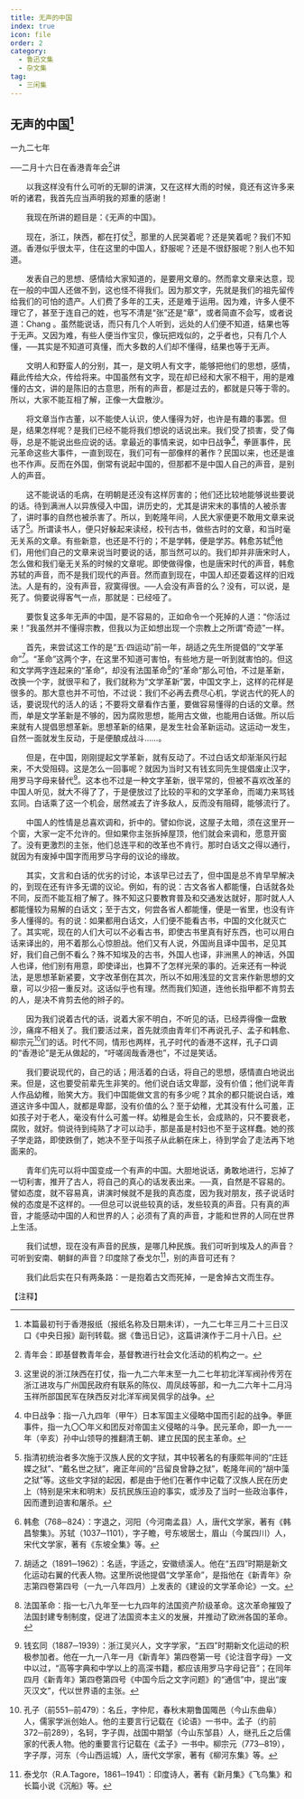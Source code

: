```yaml
---
title: 无声的中国
index: true
icon: file
order: 2
category:
  - 鲁迅文集
  - 杂文集
tag:  
  - 三闲集
---
```


## 无声的中国[^①]

一九二七年

──二月十六日在香港青年会[^②]讲

　　以我这样没有什么可听的无聊的讲演，又在这样大雨的时候，竟还有这许多来听的诸君，我首先应当声明我的郑重的感谢！

　　我现在所讲的题目是：《无声的中国》。

　　现在，浙江，陕西，都在打仗[^③]，那里的人民哭着呢？还是笑着呢？我们不知道。香港似乎很太平，住在这里的中国人，舒服呢？还是不很舒服呢？别人也不知道。

　　发表自己的思想、感情给大家知道的，是要用文章的。然而拿文章来达意，现在一般的中国人还做不到，这也怪不得我们。因为那文字，先就是我们的祖先留传给我们的可怕的遗产。人们费了多年的工夫，还是难于运用。因为难，许多人便不理它了，甚至于连自己的姓，也写不清是“张”还是“章”，或者简直不会写，或者说道：Chang 。虽然能说话，而只有几个人听到，远处的人们便不知道，结果也等于无声。又因为难，有些人便当作宝贝，像玩把戏似的，之乎者也，只有几个人懂，──其实是不知道可真懂，而大多数的人们却不懂得，结果也等于无声。

　　文明人和野蛮人的分别，其一，是文明人有文字，能够把他们的思想，感情，藉此传给大众，传给将来。中国虽然有文字，现在却已经和大家不相干，用的是难懂的古文，讲的是陈旧的古意思，所有的声音，都是过去的，都就是只等于零的。所以，大家不能互相了解，正像一大盘散沙。

　　将文章当作古董，以不能使人认识，使人懂得为好，也许是有趣的事罢。但是，结果怎样呢？是我们已经不能将我们想说的话说出来。我们受了损害，受了侮辱，总是不能说出些应说的话。拿最近的事情来说，如中日战争[^④]，拳匪事件，民元革命这些大事件，一直到现在，我们可有一部像样的著作？民国以来，也还是谁也不作声。反而在外国，倒常有说起中国的，但那都不是中国人自己的声音，是别人的声音。

　　这不能说话的毛病，在明朝是还没有这样厉害的；他们还比较地能够说些要说的话。待到满洲人以异族侵入中国，讲历史的，尤其是讲宋末的事情的人被杀害了，讲时事的自然也被杀害了。所以，到乾隆年间，人民大家便更不敢用文章来说话了[^⑤]。所谓读书人，便只好躲起来读经，校刊古书，做些古时的文章，和当时毫无关系的文章。有些新意，也还是不行的；不是学韩，便是学苏。韩愈苏轼[^⑥]他们，用他们自己的文章来说当时要说的话，那当然可以的。我们却并非唐宋时人，怎么做和我们毫无关系的时候的文章呢。即使做得像，也是唐宋时代的声音，韩愈苏轼的声音，而不是我们现代的声音。然而直到现在，中国人却还耍着这样的旧戏法。人是有的，没有声音，寂寞得很。──人会没有声音的么？没有，可以说，是死了。倘要说得客气一点，那就是：已经哑了。

　　要恢复这多年无声的中国，是不容易的，正如命令一个死掉的人道：“你活过来！”我虽然并不懂得宗教，但我以为正如想出现一个宗教上之所谓“奇迹”一样。

　　首先，来尝试这工作的是“五·四运动”前一年，胡适之先生所提倡的“文学革命”[^⑦]。“革命”这两个字，在这里不知道可害怕，有些地方是一听到就害怕的。但这和文学两字连起来的“革命”，却没有法国革命[^⑧]的“革命”那么可怕，不过是革新，改换一个字，就很平和了，我们就称为“文学革新”罢，中国文字上，这样的花样是很多的。那大意也并不可怕，不过说：我们不必再去费尽心机，学说古代的死人的话，要说现代的活人的话；不要将文章看作古董，要做容易懂得的白话的文章。然而，单是文学革新是不够的，因为腐败思想，能用古文做，也能用白话做。所以后来就有人提倡思想革新。思想革新的结果，是发生社会革新运动。这运动一发生，自然一面就发生反动，于是便酿成战斗……。

　　但是，在中国，刚刚提起文学革新，就有反动了。不过白话文却渐渐风行起来，不大受阻碍。这是怎么一回事呢？就因为当时又有钱玄同先生提倡废止汉字，用罗马字母来替代[^⑨]。这本也不过是一种文字革新，很平常的，但被不喜欢改革的中国人听见，就大不得了了，于是便放过了比较的平和的文学革命，而竭力来骂钱玄同。白话乘了这一个机会，居然减去了许多敌人，反而没有阻碍，能够流行了。

　　中国人的性情是总喜欢调和，折中的。譬如你说，这屋子太暗，须在这里开一个窗，大家一定不允许的。但如果你主张拆掉屋顶，他们就会来调和，愿意开窗了。没有更激烈的主张，他们总连平和的改革也不肯行。那时白话文之得以通行，就因为有废掉中国字而用罗马字母的议论的缘故。

　　其实，文言和白话的优劣的讨论，本该早已过去了，但中国是总不肯早早解决的，到现在还有许多无谓的议论。例如，有的说：古文各省人都能懂，白话就各处不同，反而不能互相了解了。殊不知这只要教育普及和交通发达就好，那时就人人都能懂较为易解的白话文；至于古文，何尝各省人都能懂，便是一省里，也没有许多人懂得的。有的说：如果都用白话文，人们便不能看古书，中国的文化就灭亡了。其实呢，现在的人们大可以不必看古书，即使古书里真有好东西，也可以用白话来译出的，用不着那么心惊胆战。他们又有人说，外国尚且译中国书，足见其好，我们自己倒不看么？殊不知埃及的古书，外国人也译，非洲黑人的神话，外国人也译，他们别有用意，即使译出，也算不了怎样光荣的事的。近来还有一种说法，是思想革新紧要，文字改革倒在其次，所以不如用浅显的文言来作新思想的文章，可以少招一重反对。这话似乎也有理。然而我们知道，连他长指甲都不肯剪去的人，是决不肯剪去他的辫子的。

　　因为我们说着古代的话，说着大家不明白，不听见的话，已经弄得像一盘散沙，痛痒不相关了。我们要活过来，首先就须由青年们不再说孔子、孟子和韩愈、柳宗元[^⑩]们的话。时代不同，情形也两样，孔子时代的香港不这样，孔子口调的“香港论”是无从做起的，“吁嗟阔哉香港也”，不过是笑话。

　　我们要说现代的，自己的话；用活着的白话，将自己的思想，感情直白地说出来。但是，这也要受前辈先生非笑的。他们说白话文卑鄙，没有价值；他们说年青人作品幼稚，贻笑大方。我们中国能做文言的有多少呢？其余的都只能说白话，难道这许多中国人，就都是卑鄙，没有价值的么？至于幼稚，尤其没有什么可羞，正如孩子对于老人，毫没有什么可羞一样。幼稚是会生长，会成熟的，只不要衰老，腐败，就好。倘说待到纯熟了才可以动手，那是虽是村妇也不至于这样蠢。她的孩子学走路，即使跌倒了，她决不至于叫孩子从此躺在床上，待到学会了走法再下地面来的。

　　青年们先可以将中国变成一个有声的中国。大胆地说话，勇敢地进行，忘掉了一切利害，推开了古人，将自己的真心的话发表出来。──真，自然是不容易的。譬如态度，就不容易真，讲演时候就不是我的真态度，因为我对朋友，孩子说话时候的态度是不这样的。──但总可以说些较真的话，发些较真的声音。只有真的声音，才能感动中国的人和世界的人；必须有了真的声音，才能和世界的人同在世界上生活。

　　我们试想，现在没有声音的民族，是哪几种民族。我们可听到埃及人的声音？可听到安南、朝鲜的声音？印度除了泰戈尔[^⑾]，别的声音可还有？

　　我们此后实在只有两条路：一是抱着古文而死掉，一是舍掉古文而生存。

【注释】

[^①]:本篇最初刊于香港报纸（报纸名称及日期未详），一九二七年三月二十三日汉口《中央日报》副刊转载。据《鲁迅日记》，这篇讲演作于二月十八日。

[^②]:青年会：即基督教青年会，基督教进行社会文化活动的机构之一。

[^③]:这里说的浙江陕西在打仗，指一九二六年末至一九二七年初北洋军阀孙传芳在浙江进攻与广州国民政府有联系的陈仪、周凤歧等部，和一九二六年十二月冯玉祥所部国民军在陕西反对北洋军阀吴佩孚的战争。

[^④]:中日战争：指一八九四年（甲午）日本军国主义侵略中国而引起的战争。拳匪事件，指一九〇〇年义和团反对帝国主义侵略的斗争。民元革命，即一九一一年（辛亥）孙中山领导的推翻清王朝、建立民国的民主革命。

[^⑤]:指清初统治者多次施于汉族人民的文字狱，其中较著名的有康熙年间的“庄廷媟之狱”、“戴名世之狱”，雍正年间的“吕留良曾静之狱”，乾隆年间的“胡中藻之狱”等。这些文字狱的起因，都是由于他们在著作中记载了汉族人民在历史上（特别是宋末和明末）反抗民族压迫的事实，或涉及了当时一些政治事件，因而遭到迫害和屠杀。

[^⑥]:韩愈（768─824）：字退之，河阳（今河南孟县）人，唐代文学家，著有《韩昌黎集》。苏轼（1037─1101），字子瞻，号东坡居士，眉山（今属四川）人，宋代文学家，著有《东坡全集》等。

[^⑦]:胡适之（1891─1962）：名适，字适之，安徽绩溪人。他在“五四”时期是新文化运动右翼的代表人物。这里所说他提倡“文学革命”，是指他在《新青年》杂志第四卷第四号（一九一八年四月）上发表的《建设的文学革命论》一文。

[^⑧]:法国革命：指一七八九年至一七九四年的法国资产阶级革命。这次革命摧毁了法国封建专制制度，促进了法国资本主义的发展，并推动了欧洲各国的革命。

[^⑨]:钱玄同（1887─1939）：浙江吴兴人，文字学家，“五四”时期新文化运动的积极参加者。他在一九一八年一月《新青年》第四卷第一号《论注音字母》一文中以过，“高等字典和中学以上的高深书籍，都应该用罗马字母记音”；在同年四月《新青年》第四卷第四号《中国今后之文字问题》的“通信”中，提出“废灭汉文”，代以世界语的主张。

[^⑩]:孔子（前551─前479）：名丘，字仲尼，春秋末期鲁国陬邑（今山东曲阜）人，儒家学派创始人。他的主要言行记载在《论语》一书中。孟子（约前372─前289），名轲，字子舆，战国中期邹（今山东邹县）人，继孔丘之后儒家的代表人物。他的重要言行记载在《孟子》一书中。柳宗元（773─819），字子厚，河东（今山西运城）人，唐代文学家，著有《柳河东集》等。

[^⑾]:泰戈尔（R.A.Tagore，1861─1941）：印度诗人，著有《新月集》《飞鸟集》和长篇小说《沉船》等。
